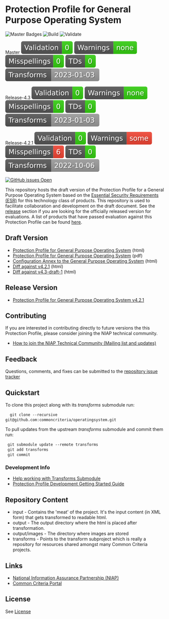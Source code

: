 Protection Profile for General Purpose Operating System 
===============
![Master Badges](https://img.shields.io/badge/Build-master-black.svg)
![Build](https://github.com/commoncriteria/operatingsystem/workflows/Build/badge.svg)
![Validate](https://github.com/commoncriteria/operatingsystem/workflows/Validate/badge.svg)

Master
[![Validation](https://raw.githubusercontent.com/commoncriteria/operatingsystem/gh-pages/master/validation.svg)](https://github.com/commoncriteria/operatingsystem/blob/gh-pages/master/ValidationReport.txt)
[![SanityChecks](https://raw.githubusercontent.com/commoncriteria/operatingsystem/gh-pages/master/warnings.svg)](https://github.com/commoncriteria/operatingsystem/blob/gh-pages/master/SanityChecksOutput.md)
[![SpellCheck](https://raw.githubusercontent.com/commoncriteria/operatingsystem/gh-pages/master/spell-badge.svg)](https://github.com/commoncriteria/operatingsystem/blob/gh-pages/master/SpellCheckReport.txt)
[![TDs](https://raw.githubusercontent.com/commoncriteria/operatingsystem/gh-pages/master/tds.svg)](https://github.com/commoncriteria/operatingsystem/blob/gh-pages/master/TDValidationReport.txt)
![Transforms Version](https://raw.githubusercontent.com/commoncriteria/operatingsystem/gh-pages/master/transforms.svg)

Release-4.3
[![Validation](https://raw.githubusercontent.com/commoncriteria/operatingsystem/gh-pages/release-4.3/validation.svg)](https://github.com/commoncriteria/operatingsystem/blob/gh-pages/release-4.3/ValidationReport.txt)
[![SanityChecks](https://raw.githubusercontent.com/commoncriteria/operatingsystem/gh-pages/release-4.3/warnings.svg)](https://github.com/commoncriteria/operatingsystem/blob/gh-pages/release-4.3/SanityChecksOutput.md)
[![SpellCheck](https://raw.githubusercontent.com/commoncriteria/operatingsystem/gh-pages/release-4.3/spell-badge.svg)](https://github.com/commoncriteria/operatingsystem/blob/gh-pages/release-4.3/SpellCheckReport.txt)
[![TDs](https://raw.githubusercontent.com/commoncriteria/operatingsystem/gh-pages/release-4.3/tds.svg)](https://github.com/commoncriteria/operatingsystem/blob/gh-pages/release-4.3/TDValidationReport.txt)
![Transforms Version](https://raw.githubusercontent.com/commoncriteria/operatingsystem/gh-pages/release-4.3/transforms.svg)

Release-4.2.1
[![Validation](https://raw.githubusercontent.com/commoncriteria/operatingsystem/gh-pages/release-4.2.1/validation.svg)](https://github.com/commoncriteria/operatingsystem/blob/gh-pages/release-4.2.1/ValidationReport.txt)
[![SanityChecks](https://raw.githubusercontent.com/commoncriteria/operatingsystem/gh-pages/release-4.2.1/warnings.svg)](https://github.com/commoncriteria/operatingsystem/blob/gh-pages/release-4.2.1/SanityChecksOutput.md)
[![SpellCheck](https://raw.githubusercontent.com/commoncriteria/operatingsystem/gh-pages/release-4.2.1/spell-badge.svg)](https://github.com/commoncriteria/operatingsystem/blob/gh-pages/release-4.2.1/SpellCheckReport.txt)
[![TDs](https://raw.githubusercontent.com/commoncriteria/operatingsystem/gh-pages/release-4.2.1/tds.svg)](https://github.com/commoncriteria/operatingsystem/blob/gh-pages/release-4.2.1/TDValidationReport.txt)
![Transforms Version](https://raw.githubusercontent.com/commoncriteria/operatingsystem/gh-pages/release-4.2.1/transforms.svg)


[![GitHub issues Open](https://img.shields.io/github/issues/commoncriteria/operatingsystem.svg?maxAge=2592000)](https://github.com/commoncriteria/operatingsystem/issues) 

This repository hosts the draft version of the Protection Profile for a General Purpose Operating System based on the 
[Essential Security Requirements (ESR)](https://commoncriteria.github.io/pp/operatingsystem/operatingsystem-esr.html) for this technology class of 
products. This repository is used to facilitate collaboration and development on the draft document. 
See the [release](#Release-Version) section if you are looking for the officially released version for evaluations. 
A list of products that have passed evaluation against this Protection Profile can be found [here](https://www.niap-ccevs.org/Profile/Info.cfm?id=400).

## Draft Version

* [Protection Profile for General Purpose Operating System](https://commoncriteria.github.io/pp/operatingsystem/operatingsystem-release.html) (html)
* [Protection Profile for General Purpose Operating System](https://commoncriteria.github.io/pp/operatingsystem/operatingsystem-release.pdf) (pdf)
* [Configuration Annex to the General Purpose Operating System](https://commoncriteria.github.io/pp/operatingsystem/configannex.html) (html)
* [Diff against v4.2.1](https://commoncriteria.github.io/operatingsystem/diff-release-4.2.1.html) (html)
* [Diff against v4.3-draft-1](https://commoncriteria.github.io/operatingsystem/diff-v4.3-comment-1.html) (html)


## Release Version

* [Protection Profile for General Purpose Operating System v4.2.1](https://www.niap-ccevs.org/Profile/Info.cfm?PPID=442&id=442)

## Contributing

If you are interested in contributing directly to future versions the this Protection Profile, please consider joining the NIAP technical community.
* [How to join the NIAP Technical Community (Mailing list and updates)](https://www.niap-ccevs.org/NIAP_Evolution/tech_communities.cfm)

## Feedback

Questions, comments, and fixes can be submitted to the [repository issue tracker](https://github.com/commoncriteria/operatingsystem/issues)

## Quickstart
To clone this project along with its _transforms_ submodule run:

````
  git clone --recursive git@github.com:commoncriteria/operatingsystem.git
````
To pull updates from the upstream _transforms_ submodule and commit them run:
````
 git submodule update --remote transforms
 git add transforms
 git commit
````


### Development Info
* [Help working with Transforms Submodule](https://github.com/commoncriteria/transforms/wiki/Working-with-Transforms-as-a-Submodule)
* [Protection Profile Development Getting Started Guide](https://github.com/commoncriteria/pp-template/wiki)


## Repository Content
* input - Contains the 'meat' of the project. It's the input content (in XML form) that gets transformed to readable html.
* output - The output directory where the html is placed after transformation.
* output/images - The directory where images are stored
* transforms - Points to the transform subproject which is really a repository for resources shared amongst many Common Criteria projects.


## Links 
* [National Information Assurance Partnership (NIAP)](https://www.niap-ccevs.org/)
* [Common Criteria Portal](https://www.commoncriteriaportal.org/)


## License

See [License](./LICENSE)
